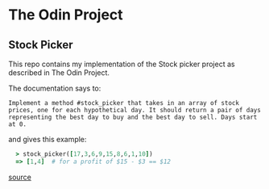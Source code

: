 # The Odin Project
## Stock Picker

This repo contains my implementation of the Stock picker project as described in The Odin Project.

The documentation says to: 

```Implement a method #stock_picker that takes in an array of stock prices, one for each hypothetical day. It should return a pair of days representing the best day to buy and the best day to sell. Days start at 0.```
  
and gives this example:
```ruby
  > stock_picker([17,3,6,9,15,8,6,1,10])
  => [1,4]  # for a profit of $15 - $3 == $12
```

[source](https://www.theodinproject.com/lessons/ruby-stock-picker)

